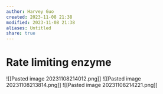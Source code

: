 ```yaml
---
author: Harvey Guo
created: 2023-11-08 21:38
modified: 2023-11-08 21:38
aliases: Untitled
share: true
---
```

# Rate limiting enzyme
![[Pasted image 20231108214012.png]]
![[Pasted image 20231108213814.png]]
![[Pasted image 20231108214221.png]]
